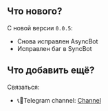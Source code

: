 ## Что нового?

С новой версии `0.0.5`:

- Снова исправлен AsyncBot
- Исправлен баг в SyncBot

## Что добавить ещё?

Связаться:

- 📞💌Telegram channel: [Channel](https://t.me/oprosmenya)

